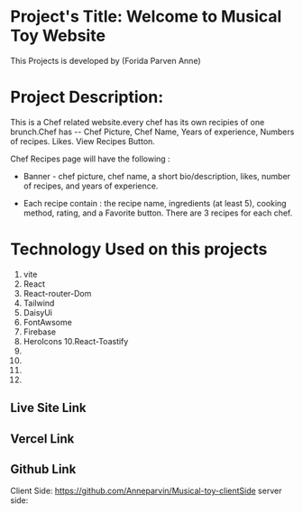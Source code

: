 
# Project's Title: Welcome to Musical Toy Website
This Projects is developed by (Forida Parven Anne)

# Project Description: 
This is a Chef related website.every chef has its own recipies of one brunch.Chef has --
Chef Picture,
Chef Name,
Years of experience,
Numbers of recipes.
Likes.
View Recipes Button.

Chef Recipes page will have the following :

* Banner - chef picture, chef name, a short bio/description, likes, number of recipes, and years of experience.

* Each recipe contain : the recipe name, ingredients (at least 5), cooking method, rating, and a Favorite button. There are 3 recipes for each chef. 


# Technology Used on this projects
1. vite
2. React
3. React-router-Dom
4. Tailwind
5. DaisyUi 
7. FontAwsome
8. Firebase
9. HeroIcons
10.React-Toastify
11. 
12. 
13. 
14. 


## Live Site Link


## Vercel Link
 
## Github Link
Client Side: https://github.com/Anneparvin/Musical-toy-clientSide
server side: 